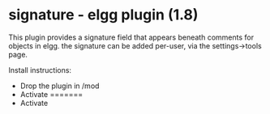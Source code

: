 signature - elgg plugin (1.8)
=========

This plugin provides a signature field that appears beneath comments for objects in elgg. the signature can be added per-user, via the settings->tools page.

Install instructions:

- Drop the plugin in /mod
- Activate
=======
- Activate